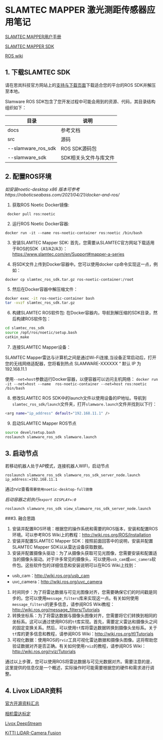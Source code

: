 # SLAMTEC MAPPER 激光测距传感器应用笔记

[SLAMTEC MAPPER用户手册](https://bucket-download.slamtec.com/8f2e0a04ecb1e3ccca2a7a99e1349b9e0344b5ee/SQ108_SLAMTEC_MAPPER_Kit_quickstart_M1M1_v1.0_cn.pdf)

[SLAMTEC MAPPER SDK](https://developer.slamtec.com/docs/slamware/ros-sdk/2.8.2_rtm/)

[ROS wiki](http://wiki.ros.org/catkin)

## 1. 下载SLAMTEC SDK

请在思岚科技官方网站上的[支持与下载页面](https://www.slamtec.com/cn/support)下载适合您的平台的ROS SDK并解压至本地。	

Slamware ROS SDK包含了您开发过程中可能会用到的资源、代码，其目录结构组织如下：

| 目录               | 说明                  |
| ------------------ | --------------------- |
| docs               | 参考文档              |
| src                | 源码                  |
| --slamware_ros_sdk | ROS SDK源码包         |
| --slamware_sdk     | SDK相关头文件与库文件 |

## 2. 配置ROS环境

*如安装noetic-desktop x86 版本可参考https://roboticseabass.com/2021/04/21/docker-and-ros/*

1. 获取ROS Noetic Docker镜像:
```
 docker pull ros:noetic
```

2. 运行ROS Noetic Docker容器:
```
docker run -it --name ros-noetic-container ros:noetic /bin/bash
```

3. 安装SLAMTEC Mapper SDK: 首先，您需要从SLAMTEC官方网站下载适用于ROS的SDK（A1/A2/A3）：https://www.slamtec.com/en/Support#mapper-a-series

4. 将SDK文件上传到Docker容器中。您可以使用docker cp命令实现这一点，例如：
```
docker cp slamtec_ros_sdk.tar.gz ros-noetic-container:/root
```

5. 然后在Docker容器中解压缩文件：

```bash
docker exec -it ros-noetic-container bash
tar -xvzf slamtec_ros_sdk.tar.gz
```

6. 构建SLAMTEC ROS软件包: 在Docker容器内，导航到解压缩的SDK目录，然后构建ROS软件包：
```bash
cd slamtec_ros_sdk 
source /opt/ros/noetic/setup.bash 
catkin_make
```

7. 连接SLAMTEC Mapper设备： 

  SLAMTEC Mapper雷达与计算机之间是通过Wi-Fi连接,当设备正常启动后，打开您的无线网络适配器，您将看到热点 SLAMWARE-XXXXXX “ 默认 IP 为 192.168.11.1
  
  使用`--net=host`参数运行Docker容器，以便容器可以访问主机网络：
`docker run -it --net=host --name  ros-noetic-container --net=host ros:noetic /bin/bash`

8. 修改SLAMTEC ROS SDK中的launch文件以使用设备的IP地址。导航到`slamtec_ros_sdk/launch`文件夹，打开`slamware.launch`文件并找到以下行：
```bash 
<arg name="ip_address" default="192.168.11.1" />
```

9. 启动SLAMTEC Mapper ROS节点

```bash
source devel/setup.bash
roslaunch slamware_ros_sdk slamware.launch
```

## 3. 启动节点

若移动机器人处于AP模式，连接机器人WIFI，启动节点

```
roslaunch slamware_ros_sdk slamware_ros_sdk_server_node.launch ip_address:=192.168.11.1
```

通过rviz查看`需要使用noetic-desktop-full镜像`

*启动容器之前执行`export DISPLAY=:0`*

```
roslaunch slamware_ros_sdk view_slamware_ros_sdk_server_node.launch
```



###3. 融合思路

1. 安装并配置ROS环境：根据您的操作系统和需要的ROS版本，安装和配置ROS环境。可以参考ROS Wiki上的教程：http://wiki.ros.org/ROS/Installation
2. 安装并配置SLAMTEC Mapper SDK：按照前面回答中的说明，安装并配置SLAMTEC Mapper SDK以从雷达设备获取数据。
3. 安装并配置摄像头驱动：为了从摄像头获取可见光图像，您需要安装和配置适当的摄像头驱动。对于许多常见的摄像头，可以使用`usb_cam`或`uvc_camera`软件包。这些软件包的详细信息和安装说明可以在ROS Wiki上找到：

- usb_cam：http://wiki.ros.org/usb_cam
- uvc_camera：http://wiki.ros.org/uvc_camera

1. 时间同步：为了将雷达数据与可见光图像对齐，您需要确保它们的时间戳是同步的。您可以使用`message_filters`库来实现这一点。有关如何使用`message_filters`的更多信息，请参阅ROS Wiki教程：http://wiki.ros.org/message_filters/Tutorials
2. 转换坐标系：为了将雷达数据与摄像头图像对齐，您需要将它们转换到相同的坐标系。这可以通过使用ROS的`tf`库实现。首先，需要定义雷达和摄像头之间的固定变换关系。然后，可以使用`tf`库将雷达数据转换到摄像头坐标系。关于`tf`库的更多信息和教程，请参阅ROS Wiki：http://wiki.ros.org/tf/Tutorials
3. 可视化数据：使用ROS的`rviz`工具可视化雷达数据和摄像头图像。这将帮助您验证数据对齐是否正确。有关如何使用`rviz`的教程，请参阅ROS Wiki：http://wiki.ros.org/rviz/Tutorials

通过以上步骤，您可以使用ROS将雷达数据与可见光数据对齐。需要注意的是，这里提供的信息仅是一个概述，实际操作时可能需要根据您的硬件和需求进行调整。

## 4. Livox LiDAR资料
[官方开源资料汇总](https://livox-wiki-cn.readthedocs.io/zh_CN/latest/data_summary/Livox_data_summary.html)

[相机雷达标定](https://github.com/Livox-SDK/livox_camera_lidar_calibration/blob/master/doc_resources/README_cn.md)

[Livox DeepStream](https://github.com/ICEORY/DeepStream)

[KiTTI LiDAR-Camera Fusion](https://github.com/AutoLidarPerception/kitti_lidar_camera)